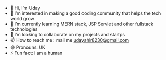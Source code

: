 - 👋 Hi, I’m Uday
- 👀 I’m interested in making a good coding community that helps the tech world grow
- 🌱 I’m currently learning MERN stack, JSP Servlet and other fullstack technologies
- 💞️ I’m looking to collaborate on my projects and startps
- 📫 How to reach me : mail me udayahir8230@gmail.com
- 😄 Pronouns: UK
- ⚡ Fun fact: i am a human

<!---
udaysolanki82/udaysolanki82 is a ✨ special ✨ repository because its `README.md` (this file) appears on your GitHub profile.
You can click the Preview link to take a look at your changes.
--->

